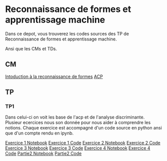 # Reconnaissance de formes et apprentissage machine

Dans ce depot, vous trouverez les codes sources des TP de Reconnaissance de formes et apprentissage machine.

Ansi que les CMs et TDs.

## CM
[Intoduction à la reconnaissance de formes](.\CM\ST2IAI-CM1.pdf)
[ACP](.\CM\ST2IAI-PCA.pdf)

## TP

### TP1

Dans celui-ci on voit les base de l'acp et de l'analyse discriminante.
Plusieur ecercices nous son donnée pour nous aider à comprendre les notions.
Chaque exercice est accompagné d'un code source en python ansi que d'un compte rendu en ipynb.

[Exercice 1 Notebook](./TP/TP1/Ex1.ipynb)
[Exercice 1 Code](./TP/TP1/Ex1.py)
[Exercice 2 Notebook](./TP/TP1/Ex2.ipynb)
[Exercice 2 Code](./TP/TP1/Ex2.py)
[Exercice 3 Notebook](./TP/TP1/Ex3.ipynb)
[Exercice 3 Code](./TP/TP1/Ex3.py)
[Exercice 4 Notebook](./TP/TP1/Ex4.ipynb)
[Exercice 4 Code](./TP/TP1/Ex4.py)
[Partie2 Notebook](./TP/TP1/Partie2.ipynb)
[Partie2 Code](./TP/TP1/Partie2.py)
